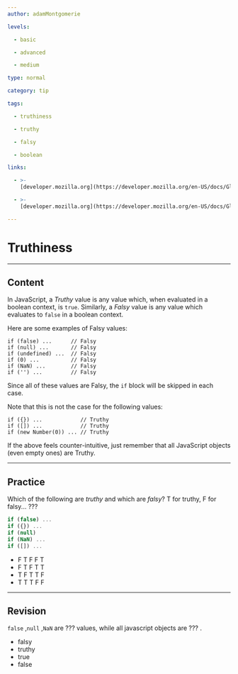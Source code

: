 ```yaml
---
author: adamMontgomerie

levels:

  - basic

  - advanced

  - medium

type: normal

category: tip

tags:

  - truthiness

  - truthy

  - falsy

  - boolean

links:

  - >-
    [developer.mozilla.org](https://developer.mozilla.org/en-US/docs/Glossary/Truthy){website}

  - >-
    [developer.mozilla.org](https://developer.mozilla.org/en-US/docs/Glossary/Falsy){website}

---
```


# Truthiness

---

## Content

In JavaScript, a _Truthy_ value is any value which, when evaluated in a boolean context, is `true`. Similarly, a _Falsy_ value is any value which evaluates to `false` in a boolean context.

Here are some examples of Falsy values:

```
if (false) ...      // Falsy
if (null) ...       // Falsy
if (undefined) ...  // Falsy
if (0) ...          // Falsy
if (NaN) ...        // Falsy
if ('') ...         // Falsy
```

Since all of these values are Falsy, the `if` block will be skipped in each case.

Note that this is not the case for the following values:

```
if ({}) ...            // Truthy
if ([]) ...            // Truthy
if (new Number(0)) ... // Truthy
```

If the above feels counter-intuitive, just remember that all JavaScript objects (even empty ones) are Truthy.

---

## Practice

Which of the following are _truthy_ and which are _falsy_? T for truthy, F for falsy... ???

```javascript
if (false) ...
if ({}) ...
if (null)
if (NaN) ...
if ([]) ...
```

- F T F F T
- F T F T T
- T F T T F
- T T T F F

---

## Revision

`false` ,`null` ,`NaN` are ??? values, while all javascript objects are ??? .

- falsy
- truthy
- true
- false
